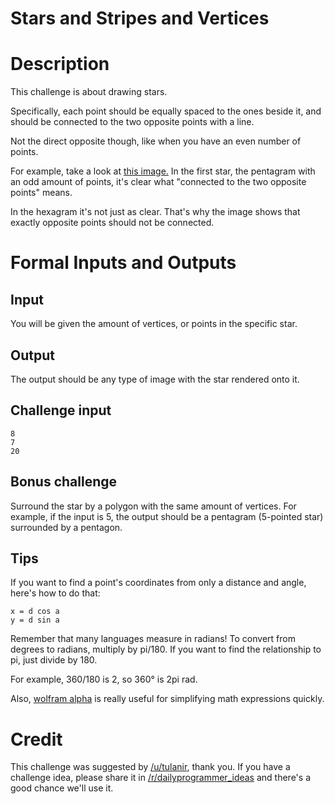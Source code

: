 # Stars and Stripes and Vertices
<div class="md"><h1>Description</h1>
<p>This challenge is about drawing stars.</p>
<p>Specifically, each point should be equally spaced to the ones beside it, and should be connected to the two opposite points with a line.</p>
<p>Not the direct opposite though, like when you have an even number of points.</p>
<p>For example, take a look at <a href="http://i.imgur.com/8A872Al.png">this image.</a> In the first star, the pentagram with an odd amount of points, it's clear what "connected to the two opposite points" means.</p>
<p>In the hexagram it's not just as clear. That's why the image shows that exactly opposite points should not be connected.</p>
<h1>Formal Inputs and Outputs</h1>
<h2>Input</h2>
<p>You will be given the amount of vertices, or points in the specific star.</p>
<h2>Output</h2>
<p>The output should be any type of image with the star rendered onto it.</p>
<h2>Challenge input</h2>
<pre><code>8
7
20
</code></pre>
<h2>Bonus challenge</h2>
<p>Surround the star by a polygon with the same amount of vertices. For example, if the input is 5, the output should be a pentagram (5-pointed star) surrounded by a pentagon.</p>
<h2>Tips</h2>
<p>If you want to find a point's coordinates from only a distance and angle, here's how to do that:</p>
<pre><code>x = d cos a
y = d sin a
</code></pre>
<p>Remember that many languages measure in radians! To convert from degrees to radians, multiply by pi/180. If you want to find the relationship to pi, just divide by 180.</p>
<p>For example, 360/180 is 2, so 360° is 2pi rad.</p>
<p>Also, <a href="http://www.wolframalpha.com">wolfram alpha</a> is really useful for simplifying math expressions quickly.</p>
<h1>Credit</h1>
<p>This challenge was suggested by <a href="/u/tulanir">/u/tulanir</a>, thank you. If you have a challenge idea, please share it in <a href="/r/dailyprogrammer_ideas">/r/dailyprogrammer_ideas</a> and there's a good chance we'll use it. </p>
</div>
